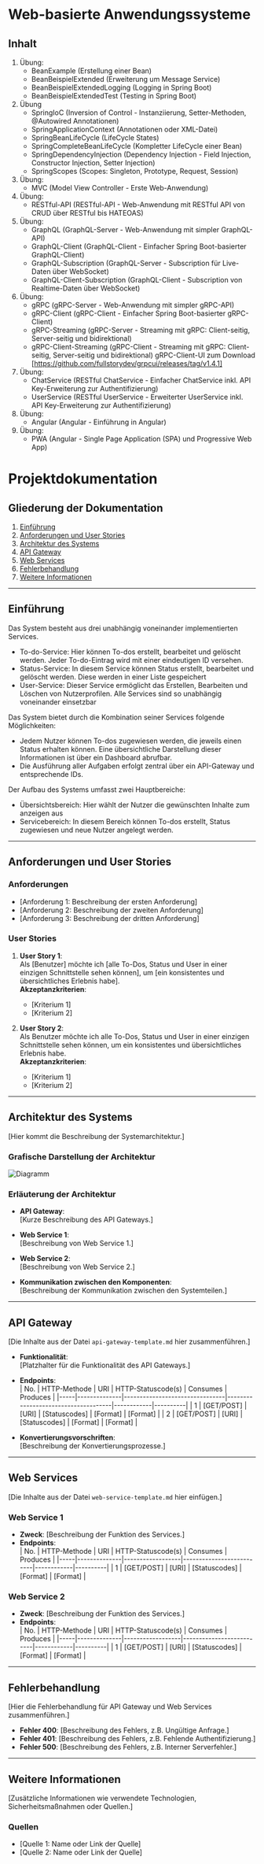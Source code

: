 # Web-basierte Anwendungssysteme

## Inhalt 

1. Übung:
    - BeanExample (Erstellung einer Bean)
    - BeanBeispielExtended (Erweiterung um Message Service)
    - BeanBeispielExtendedLogging (Logging in Spring Boot)
    - BeanBeispielExtendedTest (Testing in Spring Boot)
2. Übung
    - SpringIoC (Inversion of Control - Instanziierung, Setter-Methoden, @Autowired Annotationen)
    - SpringApplicationContext (Annotationen oder XML-Datei)
    - SpringBeanLifeCycle (LifeCycle States)
    - SpringCompleteBeanLifeCycle (Kompletter LifeCycle einer Bean)
    - SpringDependencyInjection (Dependency Injection - Field Injection, Constructor Injection, Setter Injection)
    - SpringScopes (Scopes: Singleton, Prototype, Request, Session)
3. Übung:
    - MVC (Model View Controller - Erste Web-Anwendung)
4. Übung:
    - RESTful-API (RESTful-API - Web-Anwendung mit RESTful API von CRUD über RESTful bis HATEOAS)
5. Übung:
    - GraphQL (GraphQL-Server - Web-Anwendung mit simpler GraphQL-API)
    - GraphQL-Client (GraphQL-Client - Einfacher Spring Boot-basierter GraphQL-Client)
    - GraphQL-Subscription (GraphQL-Server - Subscription für Live-Daten über WebSocket)
    - GraphQL-Client-Subscription (GraphQL-Client - Subscription von Realtime-Daten über WebSocket)
6. Übung:
    - gRPC (gRPC-Server - Web-Anwendung mit simpler gRPC-API)
    - gRPC-Client (gRPC-Client - Einfacher Spring Boot-basierter gRPC-Client)
    - gRPC-Streaming (gRPC-Server - Streaming mit gRPC: Client-seitig, Server-seitig und bidirektional)
    - gRPC-Client-Streaming (gRPC-Client - Streaming mit gRPC: Client-seitig, Server-seitig und bidirektional)
    gRPC-Client-UI zum Download [https://github.com/fullstorydev/grpcui/releases/tag/v1.4.1]
7. Übung:
    - ChatService (RESTful ChatService - Einfacher ChatService inkl. API Key-Erweiterung zur Authentifizierung)
    - UserService (RESTful UserService - Erweiterter UserService inkl. API Key-Erweiterung zur Authentifizierung)
8. Übung:
    - Angular (Angular - Einführung in Angular)
9. Übung:
    - PWA (Angular - Single Page Application (SPA) und Progressive Web App)

# Projektdokumentation

## Gliederung der Dokumentation
1. [Einführung](#einführung)
2. [Anforderungen und User Stories](#anforderungen-und-user-stories)
3. [Architektur des Systems](#architektur-des-systems)
4. [API Gateway](#api-gateway)
5. [Web Services](#web-services)
6. [Fehlerbehandlung](#fehlerbehandlung)
7. [Weitere Informationen](#weitere-informationen)

---

## Einführung
Das System besteht aus drei unabhängig voneinander implementierten Services.

- To-do-Service: Hier können To-dos erstellt, bearbeitet und gelöscht werden. Jeder To-do-Eintrag wird mit einer eindeutigen ID versehen.
- Status-Service: In diesem Service können Status erstellt, bearbeitet und gelöscht werden. Diese werden in einer Liste gespeichert
- User-Service: Dieser Service ermöglicht das Erstellen, Bearbeiten und Löschen von Nutzerprofilen. 
Alle Services sind so unabhängig voneinander einsetzbar

Das System bietet durch die Kombination seiner Services folgende Möglichkeiten:
- Jedem Nutzer können To-dos zugewiesen werden, die jeweils einen Status erhalten können. Eine übersichtliche Darstellung dieser Informationen ist über ein Dashboard abrufbar. 
- Die Ausführung aller Aufgaben erfolgt zentral über ein API-Gateway und entsprechende IDs.

Der Aufbau des Systems umfasst zwei Hauptbereiche:
- Übersichtsbereich: Hier wählt der Nutzer die gewünschten Inhalte zum anzeigen aus
- Servicebereich:  In diesem Bereich können To-dos erstellt, Status zugewiesen und neue Nutzer angelegt werden.



---

## Anforderungen und User Stories

### Anforderungen
- [Anforderung 1: Beschreibung der ersten Anforderung]
- [Anforderung 2: Beschreibung der zweiten Anforderung]
- [Anforderung 3: Beschreibung der dritten Anforderung]

### User Stories
1. **User Story 1**:  
   Als [Benutzer] möchte ich [alle To-Dos, Status und User in einer einzigen Schnittstelle sehen können], um [ein konsistentes und übersichtliches Erlebnis habe].  
   **Akzeptanzkriterien**:
   - [Kriterium 1]
   - [Kriterium 2]

2. **User Story 2**:  
   Als Benutzer möchte ich alle To-Dos, Status und User in einer einzigen Schnittstelle sehen können, um ein konsistentes und übersichtliches Erlebnis habe.  
   **Akzeptanzkriterien**:
   - [Kriterium 1]
   - [Kriterium 2]

---

## Architektur des Systems
[Hier kommt die Beschreibung der Systemarchitektur.]

### Grafische Darstellung der Architektur
![Diagramm](Dateipfad)

### Erläuterung der Architektur
- **API Gateway**:  
  [Kurze Beschreibung des API Gateways.]

- **Web Service 1**:  
  [Beschreibung von Web Service 1.]

- **Web Service 2**:  
  [Beschreibung von Web Service 2.]

- **Kommunikation zwischen den Komponenten**:  
  [Beschreibung der Kommunikation zwischen den Systemteilen.]

---

## API Gateway
[Die Inhalte aus der Datei `api-gateway-template.md` hier zusammenführen.]

- **Funktionalität**:  
  [Platzhalter für die Funktionalität des API Gateways.]

- **Endpoints**:  
  | No. | HTTP-Methode | URI                            | HTTP-Statuscode(s)                  | Consumes   | Produces |
  |-----|--------------|--------------------------------|-------------------------------------|------------|----------|
  | 1   | [GET/POST]   | [URI]                          | [Statuscodes]                       | [Format]   | [Format] |
  | 2   | [GET/POST]   | [URI]                          | [Statuscodes]                       | [Format]   | [Format] |

- **Konvertierungsvorschriften**:  
  [Beschreibung der Konvertierungsprozesse.]

---

## Web Services
[Die Inhalte aus der Datei `web-service-template.md` hier einfügen.]

### Web Service 1
- **Zweck**: [Beschreibung der Funktion des Services.]  
- **Endpoints**:  
  | No. | HTTP-Methode | URI              | HTTP-Statuscode(s)       | Consumes   | Produces |
  |-----|--------------|------------------|--------------------------|------------|----------|
  | 1   | [GET/POST]   | [URI]            | [Statuscodes]            | [Format]   | [Format] |

### Web Service 2
- **Zweck**: [Beschreibung der Funktion des Services.]  
- **Endpoints**:  
  | No. | HTTP-Methode | URI              | HTTP-Statuscode(s)       | Consumes   | Produces |
  |-----|--------------|------------------|--------------------------|------------|----------|
  | 1   | [GET/POST]   | [URI]            | [Statuscodes]            | [Format]   | [Format] |

---

## Fehlerbehandlung
[Hier die Fehlerbehandlung für API Gateway und Web Services zusammenführen.]

- **Fehler 400**: [Beschreibung des Fehlers, z.B. Ungültige Anfrage.]
- **Fehler 401**: [Beschreibung des Fehlers, z.B. Fehlende Authentifizierung.]
- **Fehler 500**: [Beschreibung des Fehlers, z.B. Interner Serverfehler.]

---

## Weitere Informationen
[Zusätzliche Informationen wie verwendete Technologien, Sicherheitsmaßnahmen oder Quellen.]

### Quellen
- [Quelle 1: Name oder Link der Quelle]
- [Quelle 2: Name oder Link der Quelle]
